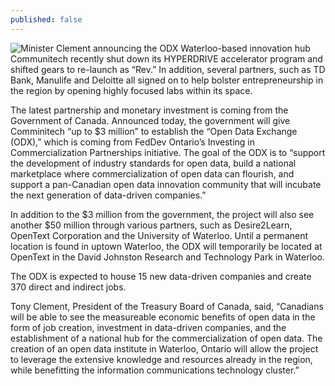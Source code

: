 ```yaml
---
published: false
---
```



![Minister Clement announcing the ODX](http://betakit.com/wp-content/uploads/2015/05/CFYMR7_UMAAZpbb.jpg)
Waterloo-based innovation hub Communitech recently shut down its HYPERDRIVE accelerator program and shifted gears to re-launch as “Rev.” In addition, several partners, such as TD Bank, Manulife and Deloitte all signed on to help bolster entrepreneurship in the region by opening highly focused labs within its space.

The latest partnership and monetary investment is coming from the Government of Canada. Announced today, the government will give Comminitech “up to $3 million” to establish the “Open Data Exchange (ODX),” which is coming from FedDev Ontario’s Investing in Commercialization Partnerships initiative. The goal of the ODX is to “support the development of industry standards for open data, build a national marketplace where commercialization of open data can flourish, and support a pan-Canadian open data innovation community that will incubate the next generation of data-driven companies.”

In addition to the $3 million from the government, the project will also see another $50 million through various partners, such as Desire2Learn, OpenText Corporation and the University of Waterloo. Until a permanent location is found in uptown Waterloo, the ODX will temporarily be located at OpenText in the David Johnston Research and Technology Park in Waterloo.

The ODX is expected to house 15 new data-driven companies and create 370 direct and indirect jobs.

Tony Clement, President of the Treasury Board of Canada, said, “Canadians will be able to see the measureable economic benefits of open data in the form of job creation, investment in data-driven companies, and the establishment of a national hub for the commercialization of open data. The creation of an open data institute in Waterloo, Ontario will allow the project to leverage the extensive knowledge and resources already in the region, while benefitting the information communications technology cluster.”
